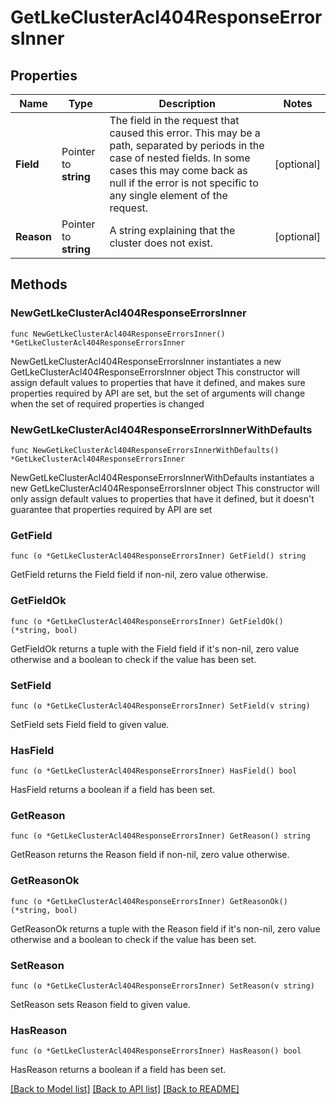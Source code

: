 # GetLkeClusterAcl404ResponseErrorsInner

## Properties

Name | Type | Description | Notes
------------ | ------------- | ------------- | -------------
**Field** | Pointer to **string** | The field in the request that caused this error. This may be a path, separated by periods in the case of nested fields. In some cases this may come back as null if the error is not specific to any single element of the request. | [optional] 
**Reason** | Pointer to **string** | A string explaining that the cluster does not exist. | [optional] 

## Methods

### NewGetLkeClusterAcl404ResponseErrorsInner

`func NewGetLkeClusterAcl404ResponseErrorsInner() *GetLkeClusterAcl404ResponseErrorsInner`

NewGetLkeClusterAcl404ResponseErrorsInner instantiates a new GetLkeClusterAcl404ResponseErrorsInner object
This constructor will assign default values to properties that have it defined,
and makes sure properties required by API are set, but the set of arguments
will change when the set of required properties is changed

### NewGetLkeClusterAcl404ResponseErrorsInnerWithDefaults

`func NewGetLkeClusterAcl404ResponseErrorsInnerWithDefaults() *GetLkeClusterAcl404ResponseErrorsInner`

NewGetLkeClusterAcl404ResponseErrorsInnerWithDefaults instantiates a new GetLkeClusterAcl404ResponseErrorsInner object
This constructor will only assign default values to properties that have it defined,
but it doesn't guarantee that properties required by API are set

### GetField

`func (o *GetLkeClusterAcl404ResponseErrorsInner) GetField() string`

GetField returns the Field field if non-nil, zero value otherwise.

### GetFieldOk

`func (o *GetLkeClusterAcl404ResponseErrorsInner) GetFieldOk() (*string, bool)`

GetFieldOk returns a tuple with the Field field if it's non-nil, zero value otherwise
and a boolean to check if the value has been set.

### SetField

`func (o *GetLkeClusterAcl404ResponseErrorsInner) SetField(v string)`

SetField sets Field field to given value.

### HasField

`func (o *GetLkeClusterAcl404ResponseErrorsInner) HasField() bool`

HasField returns a boolean if a field has been set.

### GetReason

`func (o *GetLkeClusterAcl404ResponseErrorsInner) GetReason() string`

GetReason returns the Reason field if non-nil, zero value otherwise.

### GetReasonOk

`func (o *GetLkeClusterAcl404ResponseErrorsInner) GetReasonOk() (*string, bool)`

GetReasonOk returns a tuple with the Reason field if it's non-nil, zero value otherwise
and a boolean to check if the value has been set.

### SetReason

`func (o *GetLkeClusterAcl404ResponseErrorsInner) SetReason(v string)`

SetReason sets Reason field to given value.

### HasReason

`func (o *GetLkeClusterAcl404ResponseErrorsInner) HasReason() bool`

HasReason returns a boolean if a field has been set.


[[Back to Model list]](../README.md#documentation-for-models) [[Back to API list]](../README.md#documentation-for-api-endpoints) [[Back to README]](../README.md)


